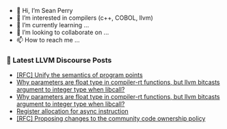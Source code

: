 - 👋 Hi, I’m Sean Perry
- 👀 I’m interested in compilers (c++, COBOL, llvm)
- 🌱 I’m currently learning ...
- 💞️ I’m looking to collaborate on ...
- 📫 How to reach me ...

<!---
s66perry/s66perry is a ✨ special ✨ repository because its `README.md` (this file) appears on your GitHub profile.
You can click the Preview link to take a look at your changes.
--->
### 📕 Latest LLVM Discourse Posts

<!-- DISCOURSE-LLVM:START -->
- [[RFC] Unify the semantics of program points](https://discourse.llvm.org/t/rfc-unify-the-semantics-of-program-points/80671#post_4)
- [Why parameters are float type in compiler-rt functions, but llvm bitcasts argument to integer type when libcall?](https://discourse.llvm.org/t/why-parameters-are-float-type-in-compiler-rt-functions-but-llvm-bitcasts-argument-to-integer-type-when-libcall/80775#post_2)
- [Why parameters are float type in compiler-rt functions, but llvm bitcasts argument to integer type when libcall?](https://discourse.llvm.org/t/why-parameters-are-float-type-in-compiler-rt-functions-but-llvm-bitcasts-argument-to-integer-type-when-libcall/80775#post_1)
- [Register allocation for async instruction](https://discourse.llvm.org/t/register-allocation-for-async-instruction/80740#post_5)
- [[RFC] Proposing changes to the community code ownership policy](https://discourse.llvm.org/t/rfc-proposing-changes-to-the-community-code-ownership-policy/80714?page=2#post_33)
<!-- DISCOURSE-LLVM:END -->
